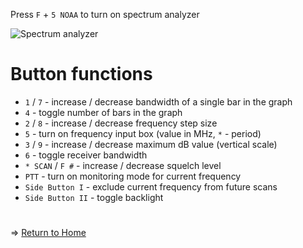 Press `F` + `5 NOAA` to turn on spectrum analyzer


![Spectrum analyzer](https://github.com/egzumer/uv-k5-firmware-custom/assets/148579604/80dfe424-f5d4-432b-9b95-32d116db9bd9)

# Button functions
* `1` / `7` - increase / decrease bandwidth of a single bar in the graph
* `4` - toggle number of bars in the graph
* `2` / `8` - increase / decrease frequency step size
* `5` - turn on frequency input box (value in MHz, `*` - period)
* `3` / `9` - increase / decrease maximum dB value (vertical scale)
* `6` - toggle receiver bandwidth
* `* SCAN` / `F #` - increase / decrease squelch level
* `PTT` - turn on monitoring mode for current frequency
* `Side Button I` - exclude current frequency from future scans
* `Side Button II` - toggle backlight



#
=> [Return to Home](https://github.com/egzumer/uv-k5-firmware-custom/wiki)